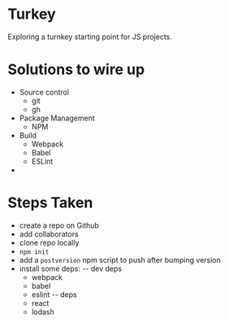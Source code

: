 # Turkey
Exploring a turnkey starting point for JS projects.

# Solutions to wire up
- Source control
    + git
    + gh
- Package Management
    + NPM
- Build
    + Webpack
    + Babel
    + ESLint
- 

# Steps Taken
- create a repo on Github
- add collaborators
- clone repo locally
- `npm init`
- add a `postversion` npm script to push after bumping version
- install some deps: 
    -- dev deps
    + webpack
    + babel
    + eslint
    -- deps
    + react
    + lodash